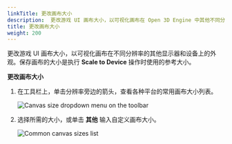 ```yaml
---
linkTitle: 更改画布大小
description:  更改游戏 UI 画布大小，以可视化画布在 Open 3D Engine 中其他不同分辨率的显示器和设备上的外观。 
title: 更改画布大小
weight: 200
---
```


更改游戏 UI 画布大小，以可视化画布在不同分辨率的其他显示器和设备上的外观。保存画布的大小是执行 **Scale to Device** 操作时使用的参考大小。

**更改画布大小**

1. 在工具栏上，单击分辨率旁边的箭头，查看各种平台的常用画布大小列表。

    ![Canvas size dropdown menu on the toolbar](/images/user-guide/interactivity/user-interface/canvases/ui-canvas-change-size.png)

1. 选择所需的大小，或单击 **其他** 输入自定义画布大小。

    ![Common canvas sizes list](/images/user-guide/interactivity/user-interface/canvases/ui-canvas-select-size.png)
